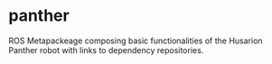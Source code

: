 # panther

ROS Metapackeage composing basic functionalities of the Husarion Panther robot with links to dependency repositories.
